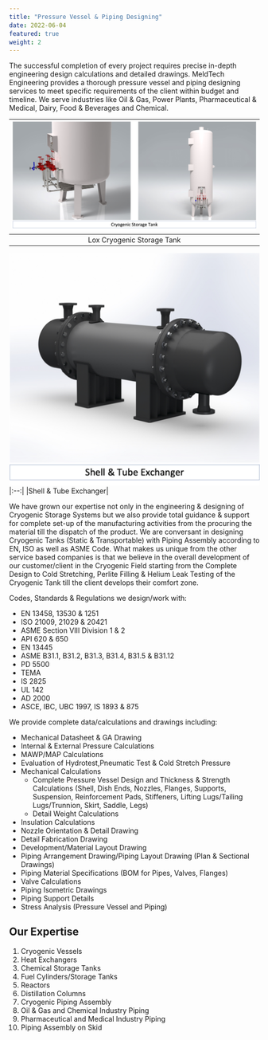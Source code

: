 ```yaml
---
title: "Pressure Vessel & Piping Designing"
date: 2022-06-04
featured: true
weight: 2
---
```


The successful completion of every project requires precise in-depth engineering design calculations and detailed drawings. MeldTech Engineering provides a thorough pressure vessel and piping designing services to meet specific requirements of the client within budget and timeline. We serve industries like Oil & Gas, Power Plants, Pharmaceutical & Medical, Dairy, Food & Beverages and Chemical.

|![LOX Cryogenic Storage Tank](/images/Projects/pressureVessel.png)|
|:--:|
|Lox Cryogenic Storage Tank|

![Shell & Tube Exchanger](/images/Projects/pressureVessel1.png)
|:--:|
|Shell & Tube Exchanger|

We have grown our expertise not only in the engineering & designing of Cryogenic Storage Systems but we also provide total guidance & support for complete set-up of the manufacturing activities from the procuring the material till the dispatch of the product. We are conversant in designing Cryogenic Tanks (Static & Transportable)  with Piping Assembly according to EN, ISO as well as ASME Code. What makes us unique from the other service based companies is that we believe in the overall development of our customer/client in the Cryogenic Field starting from the Complete Design to Cold Stretching, Perlite Filling & Helium Leak Testing of the Cryogenic Tank  till the client develops their comfort zone.

Codes, Standards & Regulations we design/work with:

- EN 13458, 13530 & 1251
- ISO 21009, 21029 & 20421
- ASME Section VIII Division 1 & 2
- API 620 & 650
- EN 13445
- ASME B31.1, B31.2, B31.3, B31.4, B31.5 & B31.12
- PD 5500
- TEMA
- IS 2825
- UL 142
- AD 2000
- ASCE, IBC, UBC 1997, IS 1893 & 875

We provide complete data/calculations and drawings including:

- Mechanical Datasheet & GA Drawing
- Internal & External Pressure Calculations
- MAWP/MAP Calculations
- Evaluation of Hydrotest,Pneumatic Test & Cold Stretch Pressure
- Mechanical Calculations
 	- Complete Pressure Vessel Design and Thickness & Strength Calculations (Shell, Dish Ends, Nozzles, Flanges, Supports, Suspension, Reinforcement Pads, Stiffeners, Lifting Lugs/Tailing Lugs/Trunnion, Skirt, Saddle, Legs)
	- Detail Weight Calculations
- Insulation Calculations
- Nozzle Orientation & Detail Drawing
- Detail Fabrication Drawing
- Development/Material Layout Drawing
- Piping Arrangement Drawing/Piping Layout Drawing (Plan & Sectional Drawings)
- Piping Material Specifications (BOM for Pipes, Valves, Flanges)
- Valve Calculations
- Piping Isometric Drawings
- Piping Support Details
- Stress Analysis (Pressure Vessel and Piping)

## Our Expertise

1. Cryogenic Vessels
2. Heat Exchangers
3. Chemical Storage Tanks
4. Fuel Cylinders/Storage Tanks
5. Reactors
6. Distillation Columns
7. Cryogenic Piping Assembly
8. Oil & Gas and Chemical Industry Piping
9. Pharmaceutical and Medical Industry Piping
10. Piping Assembly on Skid